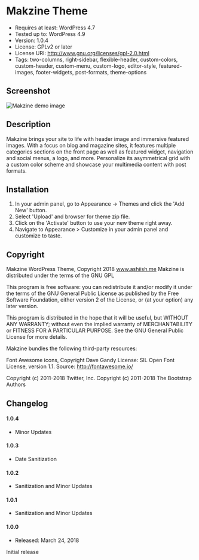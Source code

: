 # Makzine Theme

- Requires at least: WordPress 4.7
- Tested up to: WordPress 4.9
- Version: 1.0.4
- License: GPLv2 or later
- License URI: http://www.gnu.org/licenses/gpl-2.0.html
- Tags: two-columns, right-sidebar, flexible-header, custom-colors, custom-header, custom-menu,
 custom-logo, editor-style, featured-images, footer-widgets, post-formats, theme-options

## Screenshot

![Makzine demo image](https://repository-images.githubusercontent.com/156713335/9acfa900-b801-11ea-95c4-9c07a83435bb)

## Description

Makzine brings your site to life with header image and immersive featured images. With a focus on blog and magazine sites, it features multiple categories sections on the front page as well as featured widget, navigation and social menus, a logo, and more. Personalize its asymmetrical grid with a custom color scheme and showcase your multimedia content with post formats.

## Installation

1. In your admin panel, go to Appearance -> Themes and click the 'Add New' button.
2. Select 'Upload' and browser for theme zip file.
3. Click on the 'Activate' button to use your new theme right away.
4. Navigate to Appearance > Customize in your admin panel and customize to taste.

## Copyright

Makzine WordPress Theme, Copyright 2018 www.ashiish.me
Makzine is distributed under the terms of the GNU GPL

This program is free software: you can redistribute it and/or modify
it under the terms of the GNU General Public License as published by
the Free Software Foundation, either version 2 of the License, or
(at your option) any later version.

This program is distributed in the hope that it will be useful,
but WITHOUT ANY WARRANTY; without even the implied warranty of
MERCHANTABILITY or FITNESS FOR A PARTICULAR PURPOSE. See the
GNU General Public License for more details.

Makzine bundles the following third-party resources:

Font Awesome icons, Copyright Dave Gandy
License: SIL Open Font License, version 1.1.
Source: http://fontawesome.io/

Copyright (c) 2011-2018 Twitter, Inc.
Copyright (c) 2011-2018 The Bootstrap Authors

## Changelog

#### 1.0.4
* Minor Updates

#### 1.0.3
* Date Sanitization

#### 1.0.2
* Sanitization and Minor Updates

#### 1.0.1
* Sanitization and Minor Updates

#### 1.0.0
* Released: March 24, 2018

Initial release
